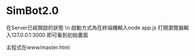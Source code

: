 # SimBot2.0
在Server已經開啟的狀態 \n
啟動方式為在終端機輸入node app.js
打開瀏覽器輸入127.0.0.1:3000
即可看到初始畫面


主程式在www/master.html
